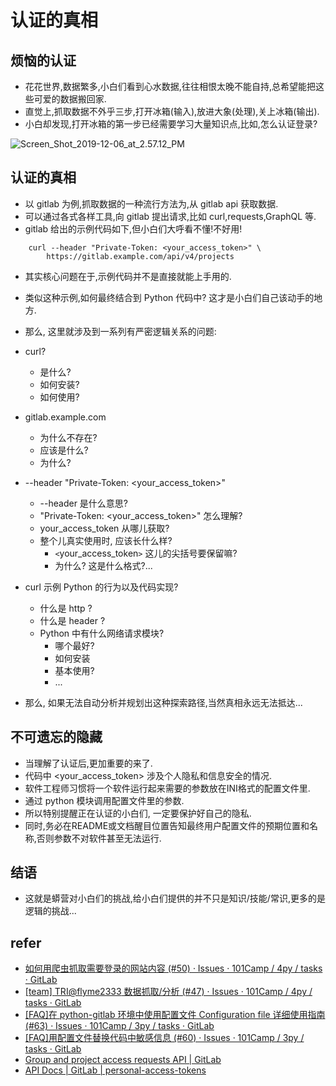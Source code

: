 # 认证的真相

## 烦恼的认证
- 花花世界,数据繁多,小白们看到心水数据,往往相恨太晚不能自持,总希望能把这些可爱的数据搬回家.
- 直觉上,抓取数据不外乎三步,打开冰箱(输入),放进大象(处理),关上冰箱(输出).
- 小白却发现,打开冰箱的第一步已经需要学习大量知识点,比如,怎么认证登录?

![Screen_Shot_2019-12-06_at_2.57.12_PM](/uploads/77fe66500b554a8897762af031f3382f/Screen_Shot_2019-12-06_at_2.57.12_PM.png)

## 认证的真相
- 以 gitlab 为例,抓取数据的一种流行方法为,从 gitlab api 获取数据.
- 可以通过各式各样工具,向 gitlab 提出请求,比如 curl,requests,GraphQL 等.
- gitlab 给出的示例代码如下,但小白们大呼看不懂!不好用!

```
    curl --header "Private-Token: <your_access_token>" \
        https://gitlab.example.com/api/v4/projects
```

- 其实核心问题在于,示例代码并不是直接就能上手用的. 
- 类似这种示例,如何最终结合到 Python 代码中? 这才是小白们自己该动手的地方.
- 那么, 这里就涉及到一系列有严密逻辑关系的问题:
- curl?
    + 是什么?
    + 如何安装?
    + 如何使用?
- gitlab.example.com
    + 为什么不存在?
    + 应该是什么?
    + 为什么?
- --header "Private-Token: <your_access_token>"
    + --header 是什么意思?
    + "Private-Token: <your_access_token>" 怎么理解?
    + your_access_token 从哪儿获取?
    + 整个儿真实使用时, 应该长什么样?
        * `<`your_access_token`>` 这儿的尖括号要保留嘛?
        * 为什么? 这是什么格式?...
- curl 示例 Python 的行为以及代码实现?
    + 什么是 http ?
    + 什么是 header ?
    + Python 中有什么网络请求模块?
        * 哪个最好?
        * 如何安装
        * 基本使用?
        * ...

- 那么, 如果无法自动分析并规划出这种探索路径,当然真相永远无法抵达...

## 不可遗忘的隐藏
- 当理解了认证后,更加重要的来了.
- 代码中 <your_access_token> 涉及个人隐私和信息安全的情况.
- 软件工程师习惯将一个软件运行起来需要的参数放在INI格式的配置文件里.
- 通过 python 模块调用配置文件里的参数.
- 所以特别提醒正在认证的小白们, 一定要保护好自己的隐私.
- 同时,务必在README或文档醒目位置告知最终用户配置文件的预期位置和名称,否则参数不对软件甚至无法运行.

## 结语
- 这就是蟒营对小白们的挑战,给小白们提供的并不只是知识/技能/常识,更多的是逻辑的挑战...


## refer
- [如何用爬虫抓取需要登录的网站内容 (#50) · Issues · 101Camp / 4py / tasks · GitLab](https://gitlab.com/101camp/4py/tasks/issues/50#note_255534812)
- [[team] <TRI@flyme2333> 数据抓取/分析 (#47) · Issues · 101Camp / 4py / tasks · GitLab](https://gitlab.com/101camp/4py/tasks/issues/47)
- [[FAQ]在 python-gitlab 环境中使用配置文件 Configuration file 详细使用指南 (#63) · Issues · 101Camp / 3py / tasks · GitLab](https://gitlab.com/101camp/3py/tasks/issues/63)
- [[FAQ]用配置文件替换代码中敏感信息 (#60) · Issues · 101Camp / 3py / tasks · GitLab](https://gitlab.com/101camp/3py/tasks/issues/60)
- [Group and project access requests API | GitLab](https://docs.gitlab.com/ee/api/access_requests.html)
- [API Docs | GitLab | personal-access-tokens](https://docs.gitlab.com/ee/api/README.html#personal-access-tokens)
